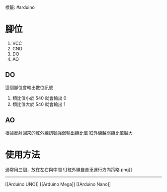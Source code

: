 標籤: #arduino 

# 腳位

1. VCC
2. GND
3. DO
4. AO

## DO

這個腳位會輸出數位訊號
1. 類比值小於 540 就會輸出 0
2. 類比值大於 540 就會輸出 1

## AO

根據反射回來的紅外線訊號強弱輸出類比值
紅外線越弱類比值越大

# 使用方法

通常用三個，放在左右與中間
![[紅外線自走車運行方向策略.png]]

---

[[Arduino UNO]]
[[Arduino Mega]]
[[Arduino Nano]]